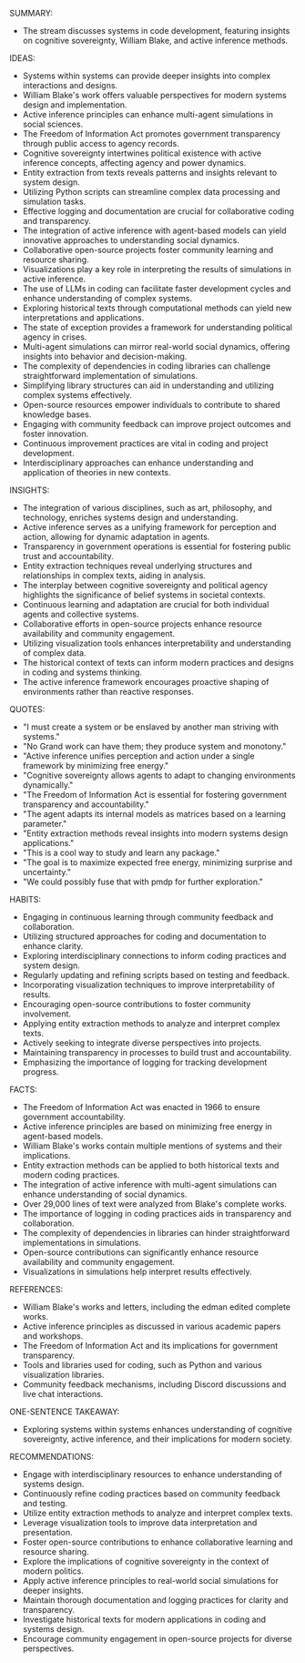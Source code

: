 SUMMARY:
- The stream discusses systems in code development, featuring insights on cognitive sovereignty, William Blake, and active inference methods.

IDEAS:
- Systems within systems can provide deeper insights into complex interactions and designs.
- William Blake's work offers valuable perspectives for modern systems design and implementation.
- Active inference principles can enhance multi-agent simulations in social sciences.
- The Freedom of Information Act promotes government transparency through public access to agency records.
- Cognitive sovereignty intertwines political existence with active inference concepts, affecting agency and power dynamics.
- Entity extraction from texts reveals patterns and insights relevant to system design.
- Utilizing Python scripts can streamline complex data processing and simulation tasks.
- Effective logging and documentation are crucial for collaborative coding and transparency.
- The integration of active inference with agent-based models can yield innovative approaches to understanding social dynamics.
- Collaborative open-source projects foster community learning and resource sharing.
- Visualizations play a key role in interpreting the results of simulations in active inference.
- The use of LLMs in coding can facilitate faster development cycles and enhance understanding of complex systems.
- Exploring historical texts through computational methods can yield new interpretations and applications.
- The state of exception provides a framework for understanding political agency in crises.
- Multi-agent simulations can mirror real-world social dynamics, offering insights into behavior and decision-making.
- The complexity of dependencies in coding libraries can challenge straightforward implementation of simulations.
- Simplifying library structures can aid in understanding and utilizing complex systems effectively.
- Open-source resources empower individuals to contribute to shared knowledge bases.
- Engaging with community feedback can improve project outcomes and foster innovation.
- Continuous improvement practices are vital in coding and project development.
- Interdisciplinary approaches can enhance understanding and application of theories in new contexts.

INSIGHTS:
- The integration of various disciplines, such as art, philosophy, and technology, enriches systems design and understanding.
- Active inference serves as a unifying framework for perception and action, allowing for dynamic adaptation in agents.
- Transparency in government operations is essential for fostering public trust and accountability.
- Entity extraction techniques reveal underlying structures and relationships in complex texts, aiding in analysis.
- The interplay between cognitive sovereignty and political agency highlights the significance of belief systems in societal contexts.
- Continuous learning and adaptation are crucial for both individual agents and collective systems.
- Collaborative efforts in open-source projects enhance resource availability and community engagement.
- Utilizing visualization tools enhances interpretability and understanding of complex data.
- The historical context of texts can inform modern practices and designs in coding and systems thinking.
- The active inference framework encourages proactive shaping of environments rather than reactive responses.

QUOTES:
- "I must create a system or be enslaved by another man striving with systems."
- "No Grand work can have them; they produce system and monotony."
- "Active inference unifies perception and action under a single framework by minimizing free energy."
- "Cognitive sovereignty allows agents to adapt to changing environments dynamically."
- "The Freedom of Information Act is essential for fostering government transparency and accountability."
- "The agent adapts its internal models as matrices based on a learning parameter."
- "Entity extraction methods reveal insights into modern systems design applications."
- "This is a cool way to study and learn any package."
- "The goal is to maximize expected free energy, minimizing surprise and uncertainty."
- "We could possibly fuse that with pmdp for further exploration."

HABITS:
- Engaging in continuous learning through community feedback and collaboration.
- Utilizing structured approaches for coding and documentation to enhance clarity.
- Exploring interdisciplinary connections to inform coding practices and system design.
- Regularly updating and refining scripts based on testing and feedback.
- Incorporating visualization techniques to improve interpretability of results.
- Encouraging open-source contributions to foster community involvement.
- Applying entity extraction methods to analyze and interpret complex texts.
- Actively seeking to integrate diverse perspectives into projects.
- Maintaining transparency in processes to build trust and accountability.
- Emphasizing the importance of logging for tracking development progress.

FACTS:
- The Freedom of Information Act was enacted in 1966 to ensure government accountability.
- Active inference principles are based on minimizing free energy in agent-based models.
- William Blake's works contain multiple mentions of systems and their implications.
- Entity extraction methods can be applied to both historical texts and modern coding practices.
- The integration of active inference with multi-agent simulations can enhance understanding of social dynamics.
- Over 29,000 lines of text were analyzed from Blake's complete works.
- The importance of logging in coding practices aids in transparency and collaboration.
- The complexity of dependencies in libraries can hinder straightforward implementations in simulations.
- Open-source contributions can significantly enhance resource availability and community engagement.
- Visualizations in simulations help interpret results effectively.

REFERENCES:
- William Blake's works and letters, including the edman edited complete works.
- Active inference principles as discussed in various academic papers and workshops.
- The Freedom of Information Act and its implications for government transparency.
- Tools and libraries used for coding, such as Python and various visualization libraries.
- Community feedback mechanisms, including Discord discussions and live chat interactions.

ONE-SENTENCE TAKEAWAY:
- Exploring systems within systems enhances understanding of cognitive sovereignty, active inference, and their implications for modern society.

RECOMMENDATIONS:
- Engage with interdisciplinary resources to enhance understanding of systems design.
- Continuously refine coding practices based on community feedback and testing.
- Utilize entity extraction methods to analyze and interpret complex texts.
- Leverage visualization tools to improve data interpretation and presentation.
- Foster open-source contributions to enhance collaborative learning and resource sharing.
- Explore the implications of cognitive sovereignty in the context of modern politics.
- Apply active inference principles to real-world social simulations for deeper insights.
- Maintain thorough documentation and logging practices for clarity and transparency.
- Investigate historical texts for modern applications in coding and systems design.
- Encourage community engagement in open-source projects for diverse perspectives.
